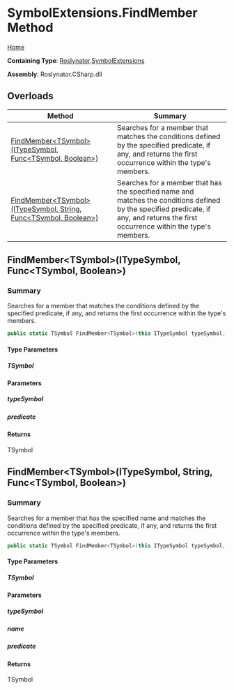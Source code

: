 # SymbolExtensions\.FindMember Method

[Home](../../../README.md)

**Containing Type**: [Roslynator](../../README.md)\.[SymbolExtensions](../README.md)

**Assembly**: Roslynator\.CSharp\.dll

## Overloads

| Method | Summary |
| ------ | ------- |
| [FindMember\<TSymbol>(ITypeSymbol, Func\<TSymbol, Boolean>)](#Roslynator_SymbolExtensions_FindMember__1_Microsoft_CodeAnalysis_ITypeSymbol_System_Func___0_System_Boolean__) | Searches for a member that matches the conditions defined by the specified predicate, if any, and returns the first occurrence within the type's members\. |
| [FindMember\<TSymbol>(ITypeSymbol, String, Func\<TSymbol, Boolean>)](#Roslynator_SymbolExtensions_FindMember__1_Microsoft_CodeAnalysis_ITypeSymbol_System_String_System_Func___0_System_Boolean__) | Searches for a member that has the specified name and matches the conditions defined by the specified predicate, if any, and returns the first occurrence within the type's members\. |

## FindMember\<TSymbol>\(ITypeSymbol, Func\<TSymbol, Boolean>\)<a name="Roslynator_SymbolExtensions_FindMember__1_Microsoft_CodeAnalysis_ITypeSymbol_System_Func___0_System_Boolean__"></a>

### Summary

Searches for a member that matches the conditions defined by the specified predicate, if any, and returns the first occurrence within the type's members\.

```csharp
public static TSymbol FindMember<TSymbol>(this ITypeSymbol typeSymbol, Func<TSymbol, bool> predicate = null) where TSymbol : Microsoft.CodeAnalysis.ISymbol
```

#### Type Parameters

##### TSymbol





#### Parameters

##### typeSymbol





##### predicate





#### Returns

TSymbol

## FindMember\<TSymbol>\(ITypeSymbol, String, Func\<TSymbol, Boolean>\)<a name="Roslynator_SymbolExtensions_FindMember__1_Microsoft_CodeAnalysis_ITypeSymbol_System_String_System_Func___0_System_Boolean__"></a>

### Summary

Searches for a member that has the specified name and matches the conditions defined by the specified predicate, if any, and returns the first occurrence within the type's members\.

```csharp
public static TSymbol FindMember<TSymbol>(this ITypeSymbol typeSymbol, string name, Func<TSymbol, bool> predicate = null) where TSymbol : Microsoft.CodeAnalysis.ISymbol
```

#### Type Parameters

##### TSymbol





#### Parameters

##### typeSymbol





##### name





##### predicate





#### Returns

TSymbol


